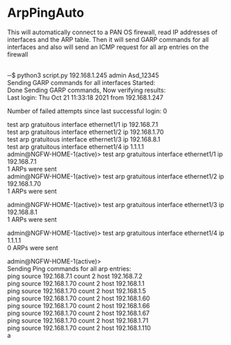 # ArpPingAuto
This will automatically connect to  a PAN OS firewall, read IP addresses of interfaces and the ARP table. 
Then it will send GARP commands for all interfaces and also will send an ICMP request for all arp entries on the firewall

<br>
─$ python3 script.py  192.168.1.245 admin Asd_12345 
<br>                                                                                                                                                              
Sending GARP commands for all interfaces Started:
<br>
Done Sending GARP commands, Now verifying results:
<br>
Last login: Thu Oct 21 11:33:18 2021 from 192.168.1.247
<br>

Number of failed attempts since last successful login: 0
<br>

test arp gratuitous interface ethernet1/1 ip 192.168.7.1
<br>
test arp gratuitous interface ethernet1/2 ip 192.168.1.70
<br>
test arp gratuitous interface ethernet1/3 ip 192.168.8.1
<br>
test arp gratuitous interface ethernet1/4 ip 1.1.1.1
<br>
admin@NGFW-HOME-1(active)> test arp gratuitous interface ethernet1/1 ip 192.168.7.1
<br>
1 ARPs were sent
<br>
admin@NGFW-HOME-1(active)> test arp gratuitous interface ethernet1/2 ip 192.168.1.70
<br>
1 ARPs were sent
<br>

admin@NGFW-HOME-1(active)> test arp gratuitous interface ethernet1/3 ip 192.168.8.1
<br>
1 ARPs were sent
<br>

admin@NGFW-HOME-1(active)> test arp gratuitous interface ethernet1/4 ip 1.1.1.1
<br>
0 ARPs were sent
<br>

admin@NGFW-HOME-1(active)> 
<br>
Sending Ping commands for all arp entries:
<br>
ping source 192.168.7.1 count 2 host 192.168.7.2
<br>
ping source 192.168.1.70 count 2 host 192.168.1.1
<br>
ping source 192.168.1.70 count 2 host 192.168.1.5
<br>
ping source 192.168.1.70 count 2 host 192.168.1.60
<br>
ping source 192.168.1.70 count 2 host 192.168.1.66
<br>
ping source 192.168.1.70 count 2 host 192.168.1.67
<br>
ping source 192.168.1.70 count 2 host 192.168.1.71
<br>
ping source 192.168.1.70 count 2 host 192.168.1.110
<br>a
